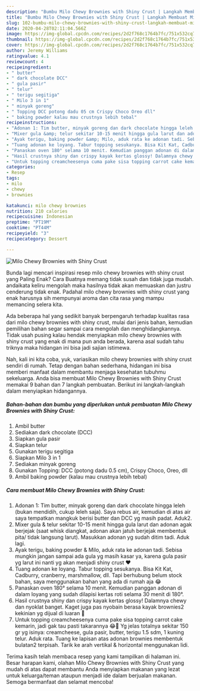 ```yaml
---
description: "Bumbu Milo Chewy Brownies with Shiny Crust | Langkah Membuat Milo Chewy Brownies with Shiny Crust Yang Lezat"
title: "Bumbu Milo Chewy Brownies with Shiny Crust | Langkah Membuat Milo Chewy Brownies with Shiny Crust Yang Lezat"
slug: 102-bumbu-milo-chewy-brownies-with-shiny-crust-langkah-membuat-milo-chewy-brownies-with-shiny-crust-yang-lezat
date: 2020-04-28T02:11:04.566Z
image: https://img-global.cpcdn.com/recipes/2d2f768c1764b7fc/751x532cq70/milo-chewy-brownies-with-shiny-crust-foto-resep-utama.jpg
thumbnail: https://img-global.cpcdn.com/recipes/2d2f768c1764b7fc/751x532cq70/milo-chewy-brownies-with-shiny-crust-foto-resep-utama.jpg
cover: https://img-global.cpcdn.com/recipes/2d2f768c1764b7fc/751x532cq70/milo-chewy-brownies-with-shiny-crust-foto-resep-utama.jpg
author: Jeremy Williams
ratingvalue: 4.1
reviewcount: 4
recipeingredient:
- " butter"
- " dark chocolate DCC"
- " gula pasir"
- " telur"
- " terigu segitiga"
- " Milo 3 in 1"
- " minyak goreng"
- " Topping DCC potong dadu 05 cm Crispy Choco Oreo dll"
- " baking powder kalau mau crustnya lebih tebal"
recipeinstructions:
- "Adonan 1: Tim butter, minyak goreng dan dark chocolate hingga leleh (bukan mendidih, cukup leleh saja). Saya rebus air, kemudian di atas air saya tempatkan mangkuk berisi butter dan DCC yg masih padat. Aduk2."
- "Mixer gula &amp; telur sekitar 10-15 menit hingga gula larut dan adonan agak berjejak (saat whisk diangkat, adonan akan jatuh berjejak membentuk pita/ tidak langsung larut). Masukkan adonan yg sudah ditim tadi. Aduk lagi."
- "Ayak terigu, baking powder &amp; Milo, aduk rata ke adonan tadi. Sebisa mungkin jangan sampai ada gula yg masih kasar ya, karena gula pasir yg larut ini nanti yg akan menjadi shiny crust ❤"
- "Tuang adonan ke loyang. Tabur topping sesukanya. Bisa Kit Kat, Cadburry, cranberry, marshmallow, dll. Tapi berhubung belum stock bahan, saya menggunakan bahan yang ada di rumah aja 😂"
- "Panaskan oven 180° selama 10 menit. Kemudian panggan adonan di dalam loyang yang sudah dilapisi kertas roti selama 30 menit di 180°."
- "Hasil crustnya shiny dan crispy kayak kertas glossy! Dalamnya chewy dan nyoklat banget. Kaget juga pas nyobain berasa kayak brownies2 kekinian yg dijual di luaran 🤣"
- "Untuk topping creamcheesenya cuma pake sisa topping carrot cake kemarin, jadi gak tau pasti takarannya 😂🙏 Yg jelas totalnya sekitar 150 gr yg isinya: creamcheese, gula pasir, butter, terigu 1.5 sdm, 1 kuning telur. Aduk rata. Tuang ke lapisan atas adonan brownies membentuk bulatan2 terpisah. Tarik ke arah vertikal &amp; horizontal menggunakan lidi."
categories:
- Resep
tags:
- milo
- chewy
- brownies

katakunci: milo chewy brownies 
nutrition: 210 calories
recipecuisine: Indonesian
preptime: "PT19M"
cooktime: "PT44M"
recipeyield: "3"
recipecategory: Dessert

---
```



![Milo Chewy Brownies with Shiny Crust](https://img-global.cpcdn.com/recipes/2d2f768c1764b7fc/751x532cq70/milo-chewy-brownies-with-shiny-crust-foto-resep-utama.jpg)

Bunda lagi mencari inspirasi resep milo chewy brownies with shiny crust yang Paling Enak? Cara Buatnya memang tidak susah dan tidak juga mudah. andaikata keliru mengolah maka hasilnya tidak akan memuaskan dan justru cenderung tidak enak. Padahal milo chewy brownies with shiny crust yang enak harusnya sih mempunyai aroma dan cita rasa yang mampu memancing selera kita.



Ada beberapa hal yang sedikit banyak berpengaruh terhadap kualitas rasa dari milo chewy brownies with shiny crust, mulai dari jenis bahan, kemudian pemilihan bahan segar sampai cara mengolah dan menghidangkannya. Tidak usah pusing kalau hendak menyiapkan milo chewy brownies with shiny crust yang enak di mana pun anda berada, karena asal sudah tahu triknya maka hidangan ini bisa jadi sajian istimewa.


Nah, kali ini kita coba, yuk, variasikan milo chewy brownies with shiny crust sendiri di rumah. Tetap dengan bahan sederhana, hidangan ini bisa memberi manfaat dalam membantu menjaga kesehatan tubuhmu sekeluarga. Anda bisa membuat Milo Chewy Brownies with Shiny Crust memakai 9 bahan dan 7 langkah pembuatan. Berikut ini langkah-langkah dalam menyiapkan hidangannya.

<!--inarticleads1-->

##### Bahan-bahan dan bumbu yang diperlukan untuk pembuatan Milo Chewy Brownies with Shiny Crust:

1. Ambil  butter
1. Sediakan  dark chocolate (DCC)
1. Siapkan  gula pasir
1. Siapkan  telur
1. Gunakan  terigu segitiga
1. Siapkan  Milo 3 in 1
1. Sediakan  minyak goreng
1. Gunakan  Topping: DCC (potong dadu 0.5 cm), Crispy Choco, Oreo, dll
1. Ambil  baking powder (kalau mau crustnya lebih tebal)




<!--inarticleads2-->

##### Cara membuat Milo Chewy Brownies with Shiny Crust:

1. Adonan 1: Tim butter, minyak goreng dan dark chocolate hingga leleh (bukan mendidih, cukup leleh saja). Saya rebus air, kemudian di atas air saya tempatkan mangkuk berisi butter dan DCC yg masih padat. Aduk2.
1. Mixer gula &amp; telur sekitar 10-15 menit hingga gula larut dan adonan agak berjejak (saat whisk diangkat, adonan akan jatuh berjejak membentuk pita/ tidak langsung larut). Masukkan adonan yg sudah ditim tadi. Aduk lagi.
1. Ayak terigu, baking powder &amp; Milo, aduk rata ke adonan tadi. Sebisa mungkin jangan sampai ada gula yg masih kasar ya, karena gula pasir yg larut ini nanti yg akan menjadi shiny crust ❤
1. Tuang adonan ke loyang. Tabur topping sesukanya. Bisa Kit Kat, Cadburry, cranberry, marshmallow, dll. Tapi berhubung belum stock bahan, saya menggunakan bahan yang ada di rumah aja 😂
1. Panaskan oven 180° selama 10 menit. Kemudian panggan adonan di dalam loyang yang sudah dilapisi kertas roti selama 30 menit di 180°.
1. Hasil crustnya shiny dan crispy kayak kertas glossy! Dalamnya chewy dan nyoklat banget. Kaget juga pas nyobain berasa kayak brownies2 kekinian yg dijual di luaran 🤣
1. Untuk topping creamcheesenya cuma pake sisa topping carrot cake kemarin, jadi gak tau pasti takarannya 😂🙏 Yg jelas totalnya sekitar 150 gr yg isinya: creamcheese, gula pasir, butter, terigu 1.5 sdm, 1 kuning telur. Aduk rata. Tuang ke lapisan atas adonan brownies membentuk bulatan2 terpisah. Tarik ke arah vertikal &amp; horizontal menggunakan lidi.




Terima kasih telah membaca resep yang kami tampilkan di halaman ini. Besar harapan kami, olahan Milo Chewy Brownies with Shiny Crust yang mudah di atas dapat membantu Anda menyiapkan makanan yang lezat untuk keluarga/teman ataupun menjadi ide dalam berjualan makanan. Semoga bermanfaat dan selamat mencoba!
